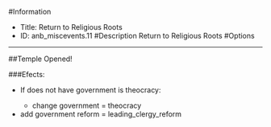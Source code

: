 #Information
 - Title: Return to Religious Roots
 - ID: anb_miscevents.11
#Description
Return to Religious Roots
#Options

___
##Temple Opened!

###Efects:<ul><li>If does not have government is theocracy:</li><ul><li>change government = theocracy</li></ul><li>add government reform = leading_clergy_reform</li></ul>
